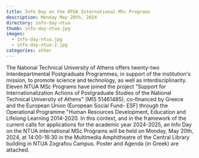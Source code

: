 ```yaml
---
title: Info Day on the NTUA International MSc Programs
description: Monday May 20th, 2024
directory: info-day-ntua
thumb: info-day-ntua.jpg
images:
  - info-day-ntua.jpg
  - info-day-ntua-2.jpg
categories: other
---
```

The National Technical University of Athens offers twenty-two Interdepartmental Postgraduate Programmes, in support of the institution's mission, to promote science and technology, as well as interdisciplinarity. 
Eleven NTUA MSc Programs have joined the project "Support for Internationalization Actions of Postgraduate Studies of the National Technical University of Athens" (MIS 51461485), co-financed by Greece and the European Union (European Social Fund- ESF) through the Operational Programme "Human Resources Development, Education and Lifelong Learning 2014-2020. 
In this context, and in the framework of the current calls for applications for the academic year 2024-2025, an Info Day on the NTUA international MSc Programs will be held on Monday, May 20th, 2024, at 14:00-16:30 in the Multimedia Amphitheatre of the Central Library building in NTUA Zografou Campus. 
Poster and Agenda (in Greek) are attached.
